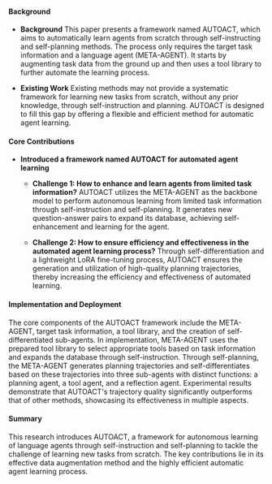 #### Background
- **Background**
This paper presents a framework named AUTOACT, which aims to automatically learn agents from scratch through self-instructing and self-planning methods. The process only requires the target task information and a language agent (META-AGENT). It starts by augmenting task data from the ground up and then uses a tool library to further automate the learning process.

- **Existing Work**
Existing methods may not provide a systematic framework for learning new tasks from scratch, without any prior knowledge, through self-instruction and planning. AUTOACT is designed to fill this gap by offering a flexible and efficient method for automatic agent learning.

#### Core Contributions
  - **Introduced a framework named AUTOACT for automated agent learning**
      - **Challenge 1: How to enhance and learn agents from limited task information?**
        AUTOACT utilizes the META-AGENT as the backbone model to perform autonomous learning from limited task information through self-instruction and self-planning. It generates new question-answer pairs to expand its database, achieving self-enhancement and learning for the agent.

      - **Challenge 2: How to ensure efficiency and effectiveness in the automated agent learning process?**
        Through self-differentiation and a lightweight LoRA fine-tuning process, AUTOACT ensures the generation and utilization of high-quality planning trajectories, thereby increasing the efficiency and effectiveness of automated learning.

#### Implementation and Deployment
The core components of the AUTOACT framework include the META-AGENT, target task information, a tool library, and the creation of self-differentiated sub-agents. In implementation, META-AGENT uses the prepared tool library to select appropriate tools based on task information and expands the database through self-instruction. Through self-planning, the META-AGENT generates planning trajectories and self-differentiates based on these trajectories into three sub-agents with distinct functions: a planning agent, a tool agent, and a reflection agent. Experimental results demonstrate that AUTOACT's trajectory quality significantly outperforms that of other methods, showcasing its effectiveness in multiple aspects.

#### Summary
This research introduces AUTOACT, a framework for autonomous learning of language agents through self-instruction and self-planning to tackle the challenge of learning new tasks from scratch. The key contributions lie in its effective data augmentation method and the highly efficient automatic agent learning process.